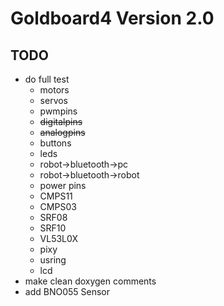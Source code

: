 # Goldboard4 Version 2.0
## TODO
* do full test 
   * motors
   * servos
   * pwmpins 
   * ~~digitalpins~~
   * ~~analogpins~~
   * buttons
   * leds
   * robot->bluetooth->pc
   * robot->bluetooth->robot
   * power pins
   * CMPS11
   * CMPS03
   * SRF08
   * SRF10
   * VL53L0X
   * pixy
   * usring
   * lcd
* make clean doxygen comments
* add BNO055 Sensor

